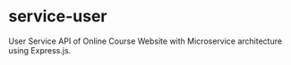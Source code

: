 # service-user
User Service API of Online Course Website with Microservice architecture using Express.js.
